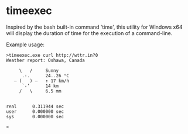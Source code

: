 # timeexec
Inspired by the bash built-in command 'time', this utility for Windows x64 will display the duration of time for the execution of a command-line.

Example usage:
```
>timeexec.exe curl http://wttr.in?0
Weather report: Oshawa, Canada

     \   /     Sunny
      .-.      24..26 °C
   ― (   ) ―   ↑ 17 km/h
      `-’      14 km
     /   \     6.5 mm


real      0.311944 sec
user      0.000000 sec
sys       0.000000 sec

>
```
